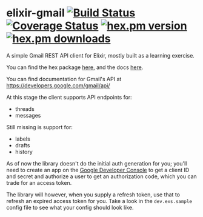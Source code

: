 elixir-gmail [![Build Status](https://secure.travis-ci.org/craigp/elixir-gmail.png?branch=master "Build Status")](http://travis-ci.org/craigp/elixir-gmail) [![Coverage Status](https://coveralls.io/repos/craigp/elixir-gmail/badge.svg?branch=master&service=github)](https://coveralls.io/github/craigp/elixir-gmail?branch=master) [![hex.pm version](https://img.shields.io/hexpm/v/gmail.svg)](https://hex.pm/packages/gmail) [![hex.pm downloads](https://img.shields.io/hexpm/dt/gmail.svg)](https://hex.pm/packages/gmail)
============

A simple Gmail REST API client for Elixir, mostly built as a learning exercise.

You can find the hex package [here](https://hex.pm/packages/gmail), and the docs [here](http://hexdocs.pm/gmail/0.0.2/).

You can find documentation for Gmail's API at https://developers.google.com/gmail/api/

At this stage the client supports API endpoints for:
- threads
- messages

Still missing is support for:
- labels
- drafts
- history

As of now the library doesn't do the initial auth generation for you; you'll
need to create an app on the [Google Developer
Console](https://console.developers.google.com/) to get a client ID and secret
and authorize a user to get an authorization code, which you can trade for an
access token. 

The library will however, when you supply a refresh token, use that to refresh
an expired access token for you. Take a look in the `dev.exs.sample` config
file to see what your config should look like.



